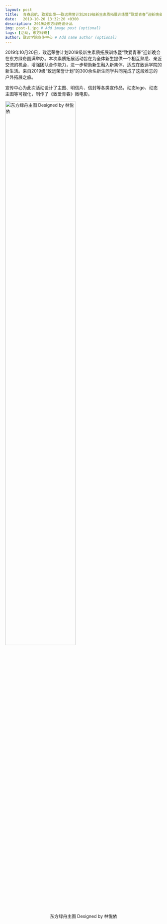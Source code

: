 ```yaml
---
layout: post
title:  青春启航，致爱出发——致远荣誉计划2019级新生素质拓展训练暨“致爱青春”迎新晚会
date:   2019-10-20 13:32:20 +0300
description: 2019级东方绿舟设计品
img: post-1.jpg # Add image post (optional)
tags: [活动, 东方绿舟]
author: 致远学院宣传中心 # Add name author (optional)
---
```

2019年10月20日，致远荣誉计划2019级新生素质拓展训练暨“致爱青春”迎新晚会在东方绿舟圆满举办。本次素质拓展活动旨在为全体新生提供一个相互熟悉、亲近交流的机会，增强团队合作能力，进一步帮助新生融入新集体，适应在致远学院的新生活。来自2019级“致远荣誉计划”的300余名新生同学共同完成了这段难忘的户外拓展之旅。

宣传中心为此次活动设计了主图、明信片、信封等各类宣传品，动态logo、动态主图等可视化，制作了《致爱青春》微电影。

<img src="{{site.baseurl}}/assets/img/post-1.jpg" width="67%" title="东方绿舟主图 Designed by 林悦依" align="center">
<div align="center">东方绿舟主图 Designed by 林悦依</div>




